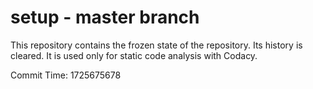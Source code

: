# setup - master branch

This repository contains the frozen state of the repository.
Its history is cleared. It is used only for static code
analysis with Codacy.

Commit Time: 1725675678